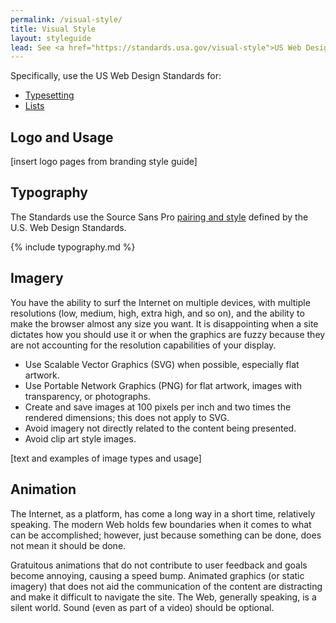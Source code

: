 ```yaml
---
permalink: /visual-style/
title: Visual Style
layout: styleguide
lead: See <a href="https://standards.usa.gov/visual-style">US Web Design Standards</a> for design considerations.
---
```


<p>Specifically, use the US Web Design Standards for:</p>

<ul>
  <li><a href="https://standards.usa.gov/visual-style/#typesetting">Typesetting</a></li>
  <li><a href="https://standards.usa.gov/visual-style/#lists">Lists</a></li>
</ul>

<h2 class="usa-heading" id="logo-and-usage">Logo and Usage</h2>

[insert logo pages from branding style guide]

<h2 class="usa-heading" id="typography">Typography</h2>

The Standards use the Source Sans Pro [pairing and style](https://playbook.cio.gov/designstandards/visual-style/#pairings) defined by the U.S. Web Design Standards.

{% include typography.md %}

<h2 class="usa-heading" id="imagery">Imagery</h2>

You have the ability to surf the Internet on multiple devices, with multiple resolutions (low, medium, high, extra high, and so on), and the ability to make the browser almost any size you want. It is disappointing when a site dictates how you should use it or when the graphics are fuzzy because they are not accounting for the resolution capabilities of your display.

 * Use Scalable Vector Graphics (SVG) when possible, especially flat artwork.
 * Use Portable Network Graphics (PNG) for flat artwork, images with transparency, or photographs.
 * Create and save images at 100 pixels per inch and two times the rendered dimensions; this does not apply to SVG.
 * Avoid imagery not directly related to the content being presented.
 * Avoid clip art style images.

[text and examples of image types and usage]

<h2 class="usa-heading" id="animation">Animation</h2>

The Internet, as a platform, has come a long way in a short time, relatively speaking. The modern Web holds few boundaries when it comes to what can be accomplished; however, just because something can be done, does not mean it should be done.

Gratuitous animations that do not contribute to user feedback and goals become annoying, causing a speed bump. Animated graphics (or static imagery) that does not aid the communication of the content are distracting and make it difficult to navigate the site. The Web, generally speaking, is a silent world.  Sound (even as part of a video) should be optional.
